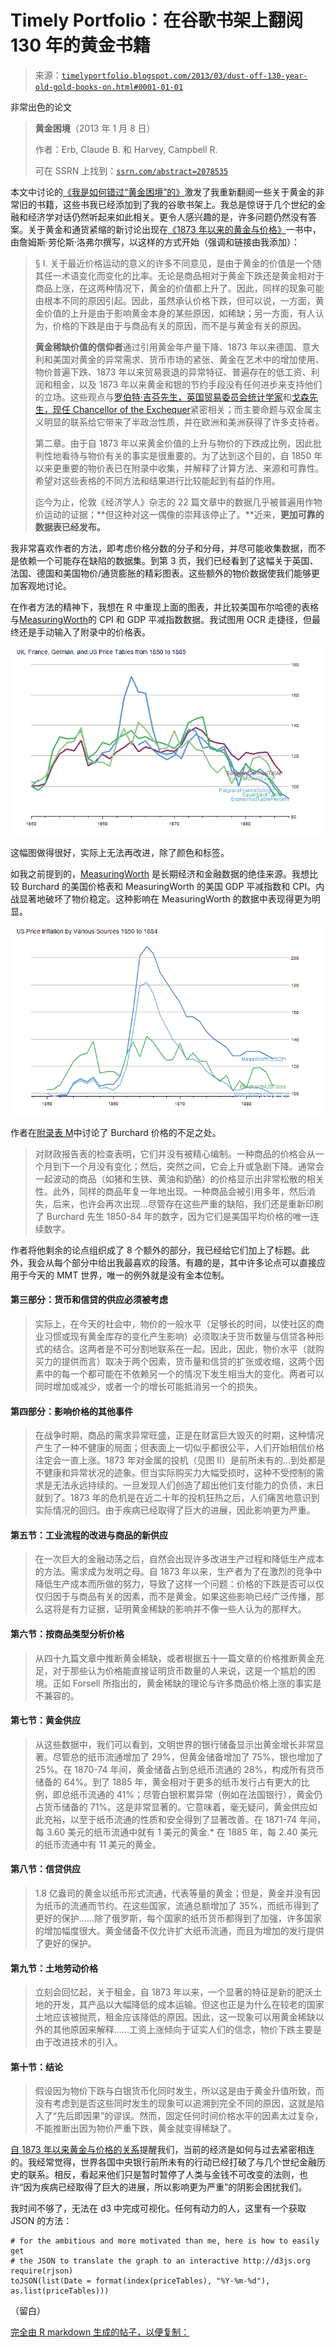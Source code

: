 <!--yml

分类：未分类

日期：2024-05-18 15:00:48

-->

# Timely Portfolio：在谷歌书架上翻阅 130 年的黄金书籍

> 来源：[`timelyportfolio.blogspot.com/2013/03/dust-off-130-year-old-gold-books-on.html#0001-01-01`](http://timelyportfolio.blogspot.com/2013/03/dust-off-130-year-old-gold-books-on.html#0001-01-01)

非常出色的论文

> **黄金困境**（2013 年 1 月 8 日）
> 
> 作者：Erb, Claude B. 和 Harvey, Campbell R.
> 
> 可在 SSRN 上找到：[`ssrn.com/abstract=2078535`](http://ssrn.com/abstract=2078535)

本文中讨论的[《我是如何错过“黄金困境”的》](http://timelyportfolio.blogspot.com/2013/03/how-did-i-miss-golden-dilemma.html)激发了我重新翻阅一些关于黄金的非常旧的书籍，这些书我已经添加到了我的谷歌书架上。我总是惊讶于几个世纪的金融和经济学对话仍然听起来如此相关。更令人感兴趣的是，许多问题仍然没有答案。关于黄金和通货紧缩的新讨论出现在[《1873 年以来的黄金与价格》](http://books.google.com/books?id=UFMuAAAAYAAJ&printsec=frontcover#v=thumbnail&q&f=false)一书中，由詹姆斯·劳伦斯·洛弗尔撰写，以这样的方式开始（强调和链接由我添加）：

> § I. 关于最近价格运动的意义的许多不同意见，是由于黄金的价值是一个随其任一术语变化而变化的比率。无论是商品相对于黄金下跌还是黄金相对于商品上涨，在这两种情况下，黄金的价值都上升了。因此，同样的现象可能由根本不同的原因引起。因此，虽然承认价格下跌，但可以说，一方面，黄金价值的上升是由于影响黄金本身的某些原因，如稀缺；另一方面，有人认为，价格的下跌是由于与商品有关的原因，而不是与黄金有关的原因。
> 
> **黄金稀缺价值的信仰者**通过引用黄金年产量下降、1873 年以来德国、意大利和美国对黄金的异常需求、货币市场的紧张、黄金在艺术中的增加使用、物价普遍下跌、1873 年以来贸易衰退的异常特征、普遍存在的低工资、利润和租金，以及 1873 年以来黄金和银的节约手段没有任何进步来支持他们的立场。这些观点与[罗伯特·吉芬先生，英国贸易委员会统计学家](http://books.google.com/books?id=tgzxAAAAMAAJ&printsec=frontcover&dq=editions:Zo11ySnomUYC&hl=en&sa=X&ei=PBJLUaaLLsHc0QGCl4CYCA&ved=0CEQQ6AEwAw#v=twopage&q&f=false)和[戈森先生，现任 Chancellor of the Exchequer](http://books.google.com/books?id=0iU5AAAAMAAJ&printsec=frontcover&dq=editions:vBmzMXPNwLYC&hl=en&sa=X&ei=6RJLUefZLe-70QGm6oDwDg&ved=0CDEQ6AEwAA#v=twopage&q&f=false)紧密相关；而主要命题与双金属主义明显的联系给它带来了半政治性质，并在欧洲和美洲获得了许多支持者。
> 
> 第二章。由于自 1873 年以来黄金价值的上升与物价的下跌成比例，因此批判性地看待与物价有关的事实是很重要的。为了达到这个目的，自 1850 年以来更重要的物价表已在附录中收集，并解释了计算方法、来源和可靠性。希望对这些表格的不同方法和结果进行比较能起到有益的作用。
> 
> 迄今为止，伦敦《经济学人》杂志的 22 篇文章中的数据几乎被普遍用作物价运动的证据；**但这种对这一偶像的崇拜该停止了。**近来，**更加可靠的数据表已经发布。**

我非常喜欢作者的方法，即考虑价格分数的分子和分母，并尽可能收集数据，而不是依赖一个可能存在缺陷的数据集。到第 3 页，我们已经看到了这幅关于英国、法国、德国和美国物价/通货膨胀的精彩图表。这些额外的物价数据使我们能够更加客观地讨论。

在作者方法的精神下，我想在 R 中重现上面的图表，并比较美国布尔哈德的表格与[MeasuringWorth](http://measuringworth.com)的 CPI 和 GDP 平减指数数据。我试图用 OCR 走捷径，但最终还是手动输入了附录中的价格表。

![chunk unnamed-chunk-1 的图表](img/46635fc335b5ac4edadbce2ea152c007.png)

这幅图做得很好，实际上无法再改进，除了颜色和标签。

如我之前提到的，[MeasuringWorth](http://measuringworth.com) 是长期经济和金融数据的绝佳来源。我想比较 Burchard 的美国价格表和 MeasuringWorth 的美国 GDP 平减指数和 CPI。内战显著地破坏了物价稳定。这种影响在 MeasuringWorth 的数据中表现得更为明显。

![chunk unnamed-chunk-2 的图表](img/e678cd60499cc6e8d087377a2d2da91c.png)

作者在[附录表 M](http://books.google.com/books?id=UFMuAAAAYAAJ&pg=PR14#v=onepage&q&f=false)中讨论了 Burchard 价格的不足之处。

> 对财政报告表的检查表明，它们并没有被精心编制。一种商品的价格会从一个月到下一个月没有变化；然后，突然之间，它会上升或急剧下降。通常会一起波动的商品（如猪和生铁、黄油和奶酪）的价格显示出非常松散的相关性。此外，同样的商品年复一年地出现。一种商品会被引用多年，然后消失，后来，也许会再次出现…尽管存在这些严重的缺陷，我们还是重新印刷了 Burchard 先生 1850-84 年的数字，因为它们是美国平均价格的唯一连续数字。

作者将他剩余的论点组织成了 8 个额外的部分，我已经给它们加上了标题。此外，我会从每个部分中给出我最喜欢的段落。有趣的是，其中许多论点可以直接应用于今天的 MMT 世界，唯一的例外就是没有金本位制。

#### 第三部分：货币和信贷的供应必须被考虑

> 实际上，在今天的社会中，物价的一般水平（足够长的时间，以使社区的商业习惯或现有黄金库存的变化产生影响）必须取决于货币数量与信贷各种形式的结合。这两者是不可分割地联系在一起。因此，因此，物价水平（就购买力的提供而言）取决于两个因素，货币量和信贷的扩张或收缩，这两个因素中的每一个都可能在不依赖另一个的情况下发生相当大的变化。两者可以同时增加或减少，或者一个的增长可能抵消另一个的损失。

#### 第四部分：影响价格的其他事件

> 在战争时期，商品的需求异常旺盛，正是在财富巨大毁灭的时期，这种情况产生了一种不健康的局面；但表面上一切似乎都很公平，人们开始相信价格注定会一直上涨。1873 年对金属的投机（见图 II）是前所未有的...到处都是不健康和异常状况的迹象。但当实际购买力大幅受损时，这种不受控制的需求是无法永远持续的。一旦发现人们创造了超出他们支付能力的负债，末日就到了。1873 年的危机是在近二十年的投机狂热之后，人们痛苦地意识到实际情况的回归。由于疾病已经取得了巨大的进展，因此影响更为严重。

#### 第五节：工业流程的改进与商品的新供应

> 在一次巨大的金融动荡之后，自然会出现许多改进生产过程和降低生产成本的方法。需求成为发明之母。自 1873 年以来，生产者为了在激烈的竞争中降低生产成本而所做的努力，导致了这样一个问题：价格的下跌是否可以仅仅归因于与商品有关的因素，而不是黄金。如果这些影响已经广泛传播，那么这将是有力证据，证明黄金稀缺的影响并不像一些人认为的那样大。

#### 第六节：按商品类型分析价格

> 从四十九篇文章中推断黄金稀缺，或者根据五十一篇文章的价格推断黄金充足，对于那些认为价格能直接证明货币数量的人来说，这是一个尴尬的困境。正如 Forsell 所指出的，黄金稀缺的理论与许多商品价格上涨的事实是不兼容的。

#### 第七节：黄金供应

> 从这些数据中，我们可以看到，文明世界的银行储备显示出黄金增长非常显著。尽管总的纸币流通增加了 29%，但黄金储备增加了 75%，银也增加了 25%。在 1870-74 年间，黄金储备占到总纸币流通的 28%，构成所有货币储备的 64%。到了 1885 年，黄金相对于更多的纸币发行占有更大的比例，即总纸币流通的 41%；尽管白银积累异常（例如在法国银行），黄金仍占货币储备的 71%。这是非常显著的。它意味着，毫无疑问，黄金供应如此充裕，以至于纸币流通的性质和安全得到了显著改善。在 1871-74 年间，每 3.60 美元的纸币流通中就有 1 美元的黄金.* 在 1885 年，每 2.40 美元的纸币流通中有 11 美元的黄金。

#### 第八节：信贷供应

> 1.8 亿盎司的黄金以纸币形式流通，代表等量的黄金；但是，黄金并没有因为纸币的流通而节约。在这些国家，流通总额增加了 35%，而纸币得到了更好的保护……除了俄罗斯，每个国家的纸币货币都得到了加强，许多国家的增加幅度很大。黄金储备不仅允许扩大纸币流通，而且为增加的发行提供了更好的保护。

#### 第九节：土地劳动价格

> 立刻会回忆起，关于租金，自 1873 年以来，一个显著的特征是新的肥沃土地的开发，其产品以大幅降低的成本运输。但这也正是为什么在较老的国家土地应该被抛荒，租金应该降低的原因。因此，这一现象可以用黄金稀缺以外的其他原因来解释……工资上涨倾向于证实人们的信念，物价下跌主要是由于改进技术的引入。

#### 第十节：结论

> 假设因为物价下跌与白银货币化同时发生，所以这是由于黄金升值所致，而没有考虑到是否这些同时发生的现象可以追溯到完全不同的原因，这就是陷入了“先后即因果”的谬误。然而，固定任何时间价格水平的因素太过复杂，不能推断出因为物价严重下跌，黄金就变得稀缺了。

[自 1873 年以来黄金与价格的关系](http://books.google.com/books?id=UFMuAAAAYAAJ&printsec=frontcover#v=thumbnail&q&f=false)提醒我们，当前的经济是如何与过去紧密相连的。我经常觉得，世界各国中央银行前所未有的行动已经打破了与几个世纪金融历史的联系。相反，看起来他们只是暂时暂停了人类与金钱不可改变的法则，也许“因为疾病已经取得了巨大的进展，所以影响更为严重”的阴影会困扰我们。

我时间不够了，无法在 d3 中完成可视化。任何有动力的人，这里有一个获取 JSON 的方法：

```
# for the ambitious and more motivated than me, here is how to easily get
# the JSON to translate the graph to an interactive http://d3js.org
require(rjson)
toJSON(list(Date = format(index(priceTables), "%Y-%m-%d"), as.list(priceTables))) 
```

（留白）

[完全由 R markdown 生成的帖子，以便复制：](https://gist.github.com/timelyportfolio/5214773)

